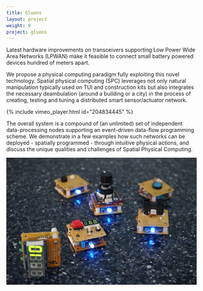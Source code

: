```yaml
---
title: Gluons
layout: project
weight: 0
project: gluons
---
```


Latest hardware improvements on transceivers supporting Low Power Wide Area Networks (LPWAN) make it feasible to connect small battery powered devices hundred of meters apart.

We propose a physical computing paradigm fully exploiting this novel technology. Spatial physical computing (SPC) leverages not only natural manipulation typically used on TUI and construction kits but also integrates the necessary deambulation (around a building or a city) in the process of creating, testing and tuning a distributed smart sensor/actuator network.

{% include vimeo_player.html id="204834445" %}

The overall system is a compound of (an unlimited) set of independent data-processing nodes supporting an event-driven data-flow programming scheme. We demonstrate in a few examples how such networks can be deployed - spatially programmed - through intuitive physical actions, and discuss the unique qualities and challenges of Spatial Physical Computing.

<img src = "img/thumb.jpg" />
